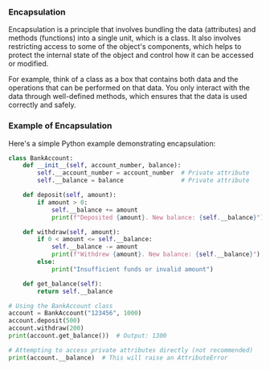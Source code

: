 ### Encapsulation 

Encapsulation is a principle that involves bundling the data (attributes) and methods (functions) into a single unit, which is a class. It also involves restricting access to some of the object's components, which helps to protect the internal state of the object and control how it can be accessed or modified.

For example, think of a class as a box that contains both data and the operations that can be performed on that data. You only interact with the data through well-defined methods, which ensures that the data is used correctly and safely.

### Example of Encapsulation

Here's a simple Python example demonstrating encapsulation:

```python
class BankAccount:
    def __init__(self, account_number, balance):
        self.__account_number = account_number  # Private attribute
        self.__balance = balance                # Private attribute

    def deposit(self, amount):
        if amount > 0:
            self.__balance += amount
            print(f"Deposited {amount}. New balance: {self.__balance}")

    def withdraw(self, amount):
        if 0 < amount <= self.__balance:
            self.__balance -= amount
            print(f"Withdrew {amount}. New balance: {self.__balance}")
        else:
            print("Insufficient funds or invalid amount")

    def get_balance(self):
        return self.__balance

# Using the BankAccount class
account = BankAccount("123456", 1000)
account.deposit(500)
account.withdraw(200)
print(account.get_balance())  # Output: 1300

# Attempting to access private attributes directly (not recommended)
print(account.__balance)  # This will raise an AttributeError
